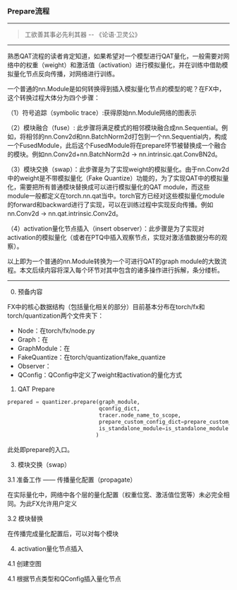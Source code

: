 ### Prepare流程

***

> 工欲善其事必先利其器 -- 《论语·卫灵公》

***

熟悉QAT流程的读者肯定知道，如果希望对一个模型进行QAT量化，一般需要对网络中的权重（weight）和激活值（activation）进行模拟量化，并在训练中借助模拟量化节点反向传播，对网络进行训练。

一个普通的nn.Module是如何转换得到插入模拟量化节点的模型的呢？在FX中，这个转换过程大体分为四个步骤：

（1）符号追踪（symbolic trace）:获得原始nn.Module网络的图表示

（2）模块融合（fuse）: 此步骤将满足模式的相邻模块融合成nn.Sequential。例如，将相邻的nn.Conv2d和nn.BatchNorm2d打包到一个nn.Sequential内，构成一个FusedModule，此后这个FusedModule将在prepare环节被替换成一个融合的模块。例如nn.Conv2d+nn.BatchNorm2d -> nn.intrinsic.qat.ConvBN2d。

（3）模块交换（swap）：此步骤是为了实现weight的模拟量化。由于nn.Conv2d中的weight是不带模拟量化（Fake Quantize）功能的，为了实现QAT中的模拟量化，需要把所有普通模块替换成可以进行模拟量化的QAT module，而这些module一般都定义在torch.nn.qat当中。torch官方已经对这些模拟量化module的forward和backward进行了实现，可以在训练过程中实现反向传播。例如nn.Conv2d -> nn.qat.intrinsic.Conv2d。

（4）activation量化节点插入（insert observer）：此步骤是为了实现对activation的模拟量化（或者在PTQ中插入观察节点，实现对激活值数据分布的观察）。

以上即为一个普通的nn.Module转换为一个可进行QAT的graph module的大致流程。本文后续内容将深入每个环节对其中包含的诸多操作进行拆解，条分缕析。

***

0. 预备内容
   
FX中的核心数据结构（包括量化相关的部分）目前基本分布在torch/fx和torch/quantization两个文件夹下：
   - Node：在torch/fx/node.py
   - Graph：在
   - GraphModule：在
   - FakeQuantize：在torch/quantization/fake_quantize
   - Observer：
   - QConfig：QConfig中定义了weight和activation的量化方式

1. QAT Prepare

```python
prepared = quantizer.prepare(graph_module, 
                             qconfig_dict,
                             tracer.node_name_to_scope,
                             prepare_custom_config_dict=prepare_custom_config_dict,
                             is_standalone_module=is_standalone_module
                            )
```

此处即prepare的入口。


3. 模块交换（swap）

3.1 准备工作 —— 传播量化配置（propagate）
    
在实际量化中，网络中各个层的量化配置（权重位宽、激活值位宽等）未必完全相同。为此FX允许用户定义

3.2 模块替换

在传播完成量化配置后，可以对每个模块


4. activation量化节点插入

4.1 创建空图

4.1 根据节点类型和QConfig插入量化节点